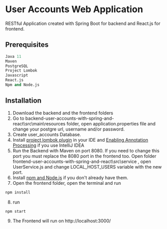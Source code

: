 # User Accounts Web Application 

RESTful Application created with Spring Boot for backend and React.js for frontend.

## Prerequisites

```python
Java 11
Maven
PostgreSQL
Project Lombok
Javascript
React.js
Npm and Node.js
```

## Installation

1. Download the backend and the frontend folders
2. Go to backend-user-accounts-with-spring-and-react\src\main\resources folder, open application.properties file and change your postgre url, username and/or password.
3. Create user_accounts Database.
4. Install [project lombok plugin](https://projectlombok.org/) in your IDE and [Enabling Annotation Processing](https://www.baeldung.com/lombok-ide) if you use IntelliJ IDEA 
5. Run the Backend with Maven on port 8080. If you need to change this port you must replace the 8080 port in the frontend too. Open folder frontend-user-accounts-with-spring-and-react\src\service , open UserService.js and change LOCAL_HOST_USERS variable with the new port.
6. Install [npm and Node.js](https://www.npmjs.com/get-npm) if you don't already have them.
7. Open the frontend folder, open the terminal and run

```bash
npm install
```
8. run

```bash
npm start
```
9. The Frontend will run on http://localhost:3000/

